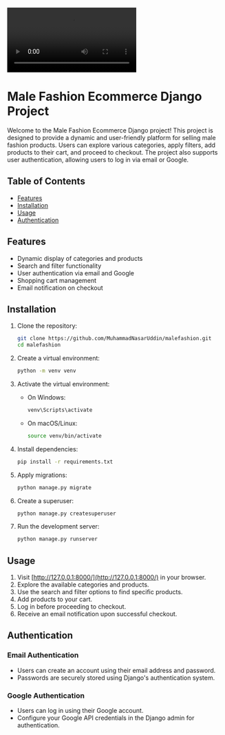 <video src="https://github.com/MuhammadNasarUddin/malefashion/blob/main/malefashion.mp4" controls title="Title"></video>
# Male Fashion Ecommerce Django Project

Welcome to the Male Fashion Ecommerce Django project! This project is designed to provide a dynamic and user-friendly platform for selling male fashion products. Users can explore various categories, apply filters, add products to their cart, and proceed to checkout. The project also supports user authentication, allowing users to log in via email or Google.

## Table of Contents
- [Features](#features)
- [Installation](#installation)
- [Usage](#usage)
- [Authentication](#authentication)

## Features
- Dynamic display of categories and products
- Search and filter functionality
- User authentication via email and Google
- Shopping cart management
- Email notification on checkout

## Installation
1. Clone the repository:
    ```bash
    git clone https://github.com/MuhammadNasarUddin/malefashion.git
    cd malefashion
    ```

2. Create a virtual environment:
    ```bash
    python -m venv venv
    ```

3. Activate the virtual environment:
    - On Windows:
        ```bash
        venv\Scripts\activate
        ```
    - On macOS/Linux:
        ```bash
        source venv/bin/activate
        ```

4. Install dependencies:
    ```bash
    pip install -r requirements.txt
    ```

5. Apply migrations:
    ```bash
    python manage.py migrate
    ```

6. Create a superuser:
    ```bash
    python manage.py createsuperuser
    ```

7. Run the development server:
    ```bash
    python manage.py runserver
    ```

## Usage
1. Visit [http://127.0.0.1:8000/](http://127.0.0.1:8000/) in your browser.
2. Explore the available categories and products.
3. Use the search and filter options to find specific products.
4. Add products to your cart.
5. Log in before proceeding to checkout.
6. Receive an email notification upon successful checkout.

## Authentication
### Email Authentication
- Users can create an account using their email address and password.
- Passwords are securely stored using Django's authentication system.

### Google Authentication
- Users can log in using their Google account.
- Configure your Google API credentials in the Django admin for authentication.


